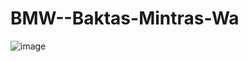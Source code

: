 # BMW--Baktas-Mintras-Wa
![image](https://github.com/ronzron/BMW--Baktas-Mintras-Wa/assets/75774813/120aafbb-436b-47e3-9676-649aebde22e1)
